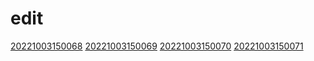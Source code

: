 # edit
[20221003150068](/zet/20221003150068/README.md)
[20221003150069](/zet/20221003150069/README.md)
[20221003150070](/zet/20221003150070/README.md)
[20221003150071](/zet/20221003150071/README.md)

